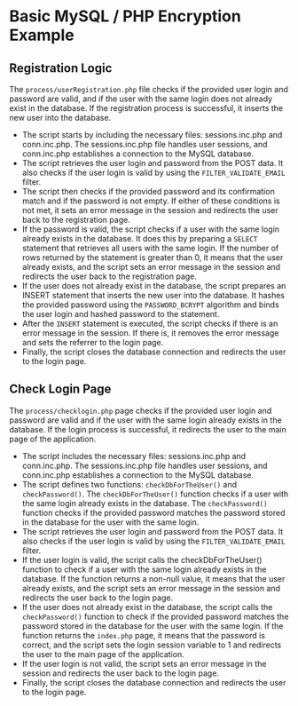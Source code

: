 # Basic MySQL / PHP Encryption Example

## Registration Logic

The `process/userRegistration.php` file checks if the provided user login and password are valid, and if the user with the same login does not already exist in the database. If the registration process is successful, it inserts the new user into the database.

- The script starts by including the necessary files: sessions.inc.php and conn.inc.php. The sessions.inc.php file handles user sessions, and conn.inc.php establishes a connection to the MySQL database.
- The script retrieves the user login and password from the POST data. It also checks if the user login is valid by using the `FILTER_VALIDATE_EMAIL` filter.
- The script then checks if the provided password and its confirmation match and if the password is not empty. If either of these conditions is not met, it sets an error message in the session and redirects the user back to the registration page.
- If the password is valid, the script checks if a user with the same login already exists in the database. It does this by preparing a `SELECT` statement that retrieves all users with the same login. If the number of rows returned by the statement is greater than 0, it means that the user already exists, and the script sets an error message in the session and redirects the user back to the registration page.
- If the user does not already exist in the database, the script prepares an INSERT statement that inserts the new user into the database. It hashes the provided password using the `PASSWORD_BCRYPT` algorithm and binds the user login and hashed password to the statement.
- After the `INSERT` statement is executed, the script checks if there is an error message in the session. If there is, it removes the error message and sets the referrer to the login page.
- Finally, the script closes the database connection and redirects the user to the login page.

## Check Login Page
The `process/checklogin.php` page checks if the provided user login and password are valid and if the user with the same login already exists in the database. If the login process is successful, it redirects the user to the main page of the application.

- The script includes the necessary files: sessions.inc.php and conn.inc.php. The sessions.inc.php file handles user sessions, and conn.inc.php establishes a connection to the MySQL database.
- The script defines two functions: `checkDbForTheUser()` and `checkPassword()`. The `checkDbForTheUser()` function checks if a user with the same login already exists in the database. The `checkPassword()` function checks if the provided password matches the password stored in the database for the user with the same login.
- The script retrieves the user login and password from the POST data. It also checks if the user login is valid by using the `FILTER_VALIDATE_EMAIL` filter.
- If the user login is valid, the script calls the checkDbForTheUser() function to check if a user with the same login already exists in the database. If the function returns a non-null value, it means that the user already exists, and the script sets an error message in the session and redirects the user back to the login page.
- If the user does not already exist in the database, the script calls the `checkPassword()` function to check if the provided password matches the password stored in the database for the user with the same login. If the function returns the `index.php` page, it means that the password is correct, and the script sets the login session variable to 1 and redirects the user to the main page of the application.
- If the user login is not valid, the script sets an error message in the session and redirects the user back to the login page.
- Finally, the script closes the database connection and redirects the user to the login page.

